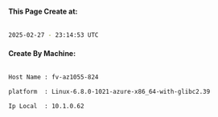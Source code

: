 
   
#### This Page Create at:

```bash

2025-02-27 - 23:14:53 UTC

```

#### Create By Machine:

```bash

Host Name : fv-az1055-824

platform  : Linux-6.8.0-1021-azure-x86_64-with-glibc2.39

Ip Local  : 10.1.0.62

```

